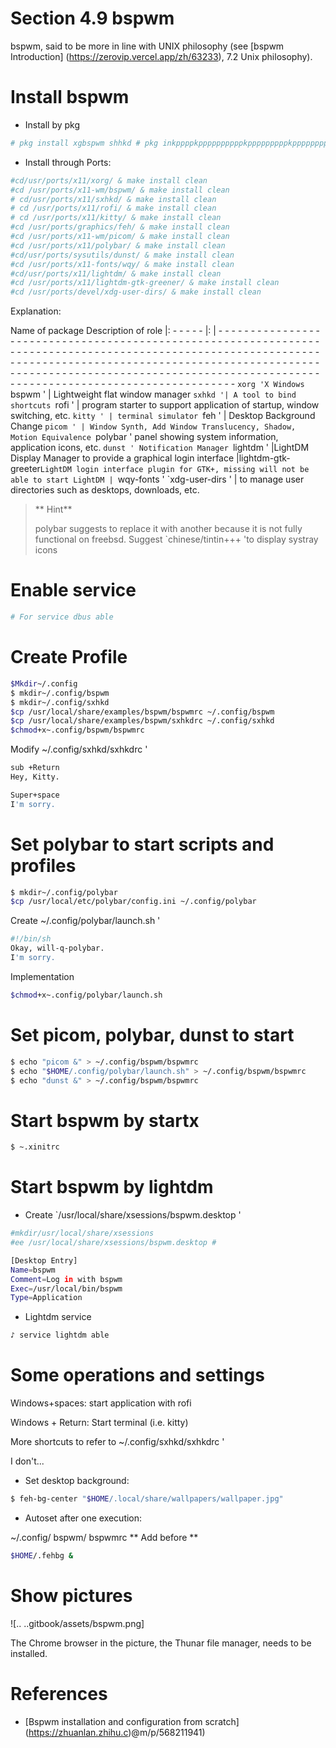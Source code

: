 # Section 4.9 bspwm

bspwm, said to be more in line with UNIX philosophy (see [bspwm Introduction] (https://zerovip.vercel.app/zh/63233), 7.2 Unix philosophy).

# Install bspwm

- Install by pkg

```sh '
# pkg install xgbspwm shhkd # pkg inkppppkppppppppppkpppppppppkppppppppppppppppppppppppppppppppppppppppppppppppppppppppppppppppppppppppppppppppppppppppppppppppppppppppppppppppptppppppppppppppppppppppppppppppppppppppppppppppppppppppppppppppppbpppppppppppppppppppppppppp
````

- Install through Ports:


```sh '
#cd/usr/ports/x11/xorg/ & make install clean
#cd /usr/ports/x11-wm/bspwm/ & make install clean
# cd/usr/ports/x11/sxhkd/ & make install clean
# cd /usr/ports/x11/rofi/ & make install clean
# cd /usr/ports/x11/kitty/ & make install clean
#cd /usr/ports/graphics/feh/ & make install clean
#cd /usr/ports/x11-wm/picom/ & make install clean
#cd /usr/ports/x11/polybar/ & make install clean
#cd/usr/ports/sysutils/dunst/ & make install clean
#cd /usr/ports/x11-fonts/wqy/ & make install clean
#cd/usr/ports/x11/lightdm/ & make install clean
#cd /usr/ports/x11/lightdm-gtk-greener/ & make install clean
#cd /usr/ports/devel/xdg-user-dirs/ & make install clean
````

Explanation:


Name of package Description of role
|: - - - - - |: | - - - - - - - - - - - - - - - - - - - - - - - - - - - - - - - - - - - - - - - - - - - - - - - - - - - - - - - - - - - - - - - - - - - - - - - - - - - - - - - - - - - - - - - - - - - - - - - - - - - - - - - - - - - - - - - - - - - - - - - - - - - - - - - - - - - - - - - - - - - - - - - - - - - - - - - - - - - - - - - - - - - - - - - - - - - - - - - - - - - - - - - - - - - - - - - - - - - - - - - - - - - - - - - - - - - - - - - - - - - - - - - - - - - - - - - - - - - - - - - - - - -
`xorg 'X Windows
`bspwm ' | Lightweight flat window manager
`sxhkd '| A tool to bind shortcuts
`rofi ' | program starter to support application of startup, window switching, etc.
`kitty ' | terminal simulator
`feh ' | Desktop Background Change
`picom ' | Window Synth, Add Window Translucency, Shadow, Motion Equivalence
`polybar ' panel showing system information, application icons, etc.
`dunst ' Notification Manager
`lightdm ' |LightDM Display Manager to provide a graphical login interface
|lightdm-gtk-greeter`LightDM login interface plugin for GTK+, missing will not be able to start LightDM |
`wqy-fonts '
`xdg-user-dirs ' | to manage user directories such as desktops, downloads, etc.



> ** Hint**
>
>polybar suggests to replace it with another because it is not fully functional on freebsd. Suggest `chinese/tintin+++ 'to display systray icons


# Enable service

```sh '
# For service dbus able
````

# Create Profile

```sh '
$Mkdir~/.config
$ mkdir~/.config/bspwm
$ mkdir~/.config/sxhkd
$cp /usr/local/share/examples/bspwm/bspwmrc ~/.config/bspwm
$cp /usr/local/share/examples/bspwm/sxhkdrc ~/.config/sxhkd
$chmod+x~.config/bspwm/bspwmrc
````

Modify ~/.config/sxhkd/sxhkdrc '

```sh '
sub +Return
Hey, Kitty.

Super+space
I'm sorry.
````

# Set polybar to start scripts and profiles

```sh '
$ mkdir~/.config/polybar
$cp /usr/local/etc/polybar/config.ini ~/.config/polybar
````

Create ~/.config/polybar/launch.sh '

```sh '
#!/bin/sh
Okay, will-q-polybar.
I'm sorry.
````

Implementation

```sh '
$chmod+x~.config/polybar/launch.sh
````

# Set picom, polybar, dunst to start

```sh '
$ echo "picom &" > ~/.config/bspwm/bspwmrc
$ echo "$HOME/.config/polybar/launch.sh" > ~/.config/bspwm/bspwmrc
$ echo "dunst &" > ~/.config/bspwm/bspwmrc
````


# Start bspwm by startx

```sh '
$ ~.xinitrc
````

# Start bspwm by lightdm

- Create `/usr/local/share/xsessions/bspwm.desktop '

```sh '
#mkdir/usr/local/share/xsessions
#ee /usr/local/share/xsessions/bspwm.desktop #

[Desktop Entry]
Name=bspwm
Comment=Log in with bspwm
Exec=/usr/local/bin/bspwm
Type=Application
````

- Lightdm service

```sh '
♪ service lightdm able
````

# Some operations and settings

Windows+spaces: start application with rofi

Windows + Return: Start terminal (i.e. kitty)

More shortcuts to refer to ~/.config/sxhkd/sxhkdrc '

I don't...

- Set desktop background:

```sh '
$ feh-bg-center "$HOME/.local/share/wallpapers/wallpaper.jpg"
````

- Autoset after one execution:

~/.config/ bspwm/ bspwmrc ** Add before **

```sh '
$HOME/.fehbg &
````

# Show pictures

![.. ..gitbook/assets/bspwm.png]

The Chrome browser in the picture, the Thunar file manager, needs to be installed.

# References

- [Bspwm installation and configuration from scratch] (https://zhuanlan.zhihu.c)@m/p/568211941)
